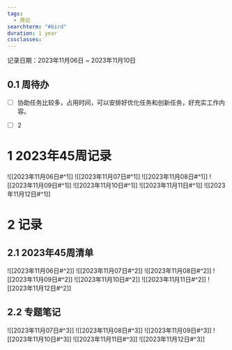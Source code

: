 ```yaml
---
tags:
  - 周记
searchterm: "#bird"
duration: 1 year
cssclasses:
---
```


记录日期：2023年11月06日 ~ 2023年11月10日

## 0.1 周待办
- [ ] 协助任务比较多，占用时间，可以安排好优化任务和创新任务，好充实工作内容。
- [ ] 2


# 1 2023年45周记录
![[2023年11月06日#^1]] 
![[2023年11月07日#^1]] 
![[2023年11月08日#^1]] 
![[2023年11月09日#^1]] 
![[2023年11月10日#^1]] 
![[2023年11月11日#^1]] 
![[2023年11月12日#^1]] 

# 2 记录
## 2.1 2023年45周清单
![[2023年11月06日#^2]] 
![[2023年11月07日#^2]] 
![[2023年11月08日#^2]] 
![[2023年11月09日#^2]] 
![[2023年11月10日#^2]] 
![[2023年11月11日#^2]] 
![[2023年11月12日#^2]] 

## 2.2 专题笔记
![[2023年11月07日#^3]] 
![[2023年11月08日#^3]] 
![[2023年11月09日#^3]] 
![[2023年11月10日#^3]] 
![[2023年11月11日#^3]] 
![[2023年11月12日#^3]] 
